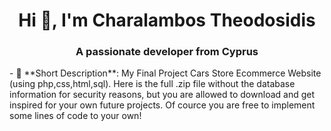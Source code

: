 <h1 align="center">Hi 👋, I'm Charalambos Theodosidis</h1>
<h3 align="center">A passionate developer from Cyprus</h3>
- 🎯 **Short Description**: 
 My Final Project Cars Store Ecommerce Website (using php,css,html,sql). Here is the full .zip file without the database information for security reasons, but you are allowed to download and get inspired for your 
 own future projects. Of cource you are free to implement some lines of code to your own! 
